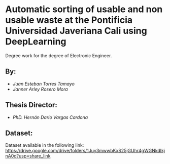 # Automatic sorting of usable and non usable waste at the Pontificia Universidad Javeriana Cali using DeepLearning 
Degree work for the degree of Electronic Engineer.

## By: 
  - *Juan Esteban Torres Tamayo*
  - *Janner Arley Rosero Mora*
 
## Thesis Director:
  - *PhD. Hernán Dario Vargas Cardona*

## Dataset:
Dataset available in the following link: https://drive.google.com/drive/folders/1Juy3mwwbKxS25jGUhr4gWGNkdIkjnA0d?usp=share_link
